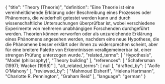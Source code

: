 {
    "title": "Theory (Theorie)",
    "definition": "Eine Theorie ist eine vereinheitlichende Erklärung oder Beschreibung eines Prozesses oder Phänomens, die wiederholt getestet werden kann und durch wissenschaftliche Untersuchungen überprüfbar ist, wobei verschiedene Experimente von mehreren unabhängigen Forschenden durchgeführt werden. Theorien können verworfen oder als unzureichende Erklärung eines Phänomens angesehen werden, nachdem eine neue Hypothese, die die Phänomene besser erklärt oder ihnen zu widersprechen scheint, aber für eine breitere Palette von Erkenntnissen verallgemeinerbar ist, einer strengen Prüfung unterzogen wurde.",
    "related_terms": [
        "Hypothesis",
        "Model (philosophy)",
        "Theory building"
    ],
    "references": [
        "Schafersman (1997); Wacker (1998)"
    ],
    "alt_related_terms": [
        null
    ],
    "drafted_by": [
        "Aoife O’Mahony"
    ],
    "reviewed_by": [
        "Mahmoud Elsherif",
        "Helena Hartmann",
        "Charlotte R. Pennington",
        "Graham Reid"
    ],
    "language": "german"
}